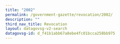 ```yaml
---
title: "2002"
permalink: /government-gazette/revocation/2002/
description: ""
third_nav_title: Revocation
layout: datagovsg-v2-search
datagovsg-id: d_f41b1abb67a8ebe4fc01bcca258bb975
---
```

